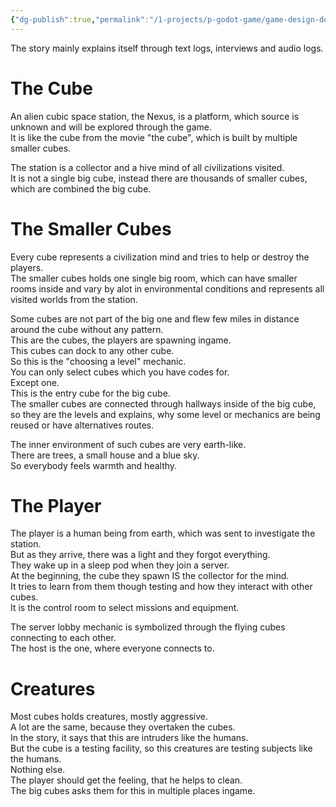 ```yaml
---
{"dg-publish":true,"permalink":"/1-projects/p-godot-game/game-design-document/content/story-elements/","created":"2024-06-23T19:45:59.734+02:00","updated":"2024-04-14T18:17:47.972+02:00"}
---
```



The story mainly explains itself through text logs, interviews and audio logs.  

# The Cube

An alien cubic space station, the Nexus, is a platform, which source is unknown and will be explored through the game.  
It is like the cube from the movie "the cube", which is built by multiple smaller cubes.  
  
The station is a collector and a hive mind of all civilizations visited.  
It is not a single big cube, instead there are thousands of smaller cubes, which are combined the big cube.  

# The Smaller Cubes

Every cube represents a civilization mind and tries to help or destroy the players.  
The smaller cubes holds one single big room, which can have smaller rooms inside and vary by alot in environmental conditions and represents all visited worlds from the station.  
  
Some cubes are not part of the big one and flew few miles in distance around the cube without any pattern.  
This are the cubes, the players are spawning ingame.  
This cubes can dock to any other cube.  
So this is the "choosing a level" mechanic.  
You can only select cubes which you have codes for.  
Except one.  
This is the entry cube for the big cube.  
The smaller cubes are connected through hallways inside of the big cube, so they are the levels and explains, why some level or mechanics are being reused or have alternatives routes.  
  
The inner environment of such cubes are very earth-like.  
There are trees, a small house and a blue sky.  
So everybody feels warmth and healthy.  

# The Player

The player is a human being from earth, which was sent to investigate the station.  
But as they arrive, there was a light and they forgot everything.  
They wake up in a sleep pod when they join a server.  
At the beginning, the cube they spawn IS the collector for the mind.  
It tries to learn from them though testing and how they interact with other cubes.  
It is the control room to select missions and equipment.  
  
The server lobby mechanic is symbolized through the flying cubes connecting to each other.  
The host is the one, where everyone connects to.  

# Creatures

Most cubes holds creatures, mostly aggressive.  
A lot are the same, because they overtaken the cubes.  
In the story, it says that this are intruders like the humans.  
But the cube is a testing facility, so this creatures are testing subjects like the humans.  
Nothing else.  
The player should get the feeling, that he helps to clean.  
The big cubes asks them for this in multiple places ingame.

